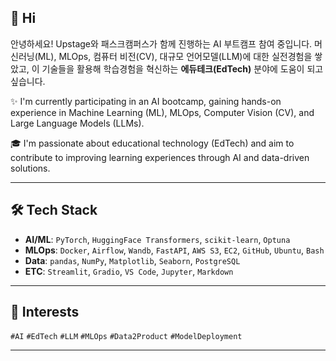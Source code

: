 ## 👋 Hi

안녕하세요! 
Upstage와 패스크캠퍼스가 함께 진행하는 AI 부트캠프 참여 중입니다. 
머신러닝(ML), MLOps, 컴퓨터 비전(CV), 대규모 언어모델(LLM)에 대한 실전경험을 쌓았고, 이 기술들을 활용해 학습경험을 혁신하는 **에듀테크(EdTech)** 분야에 도움이 되고 싶습니다.

✨ I'm currently participating in an AI bootcamp, gaining hands-on experience in Machine Learning (ML), MLOps, Computer Vision (CV), and Large Language Models (LLMs).

🎓 I'm passionate about educational technology (EdTech) and aim to contribute to improving learning experiences through AI and data-driven solutions.

---

## 🛠️ Tech Stack

- **AI/ML**: `PyTorch`, `HuggingFace Transformers`, `scikit-learn`, `Optuna`
- **MLOps**: `Docker`, `Airflow`, `Wandb`, `FastAPI`, `AWS S3`, `EC2`, `GitHub`, `Ubuntu`, `Bash`
- **Data**: `pandas`, `NumPy`, `Matplotlib`, `Seaborn`, `PostgreSQL`
- **ETC**: `Streamlit`, `Gradio`, `VS Code`, `Jupyter`, `Markdown`

---

## 📌 Interests

`#AI` `#EdTech` `#LLM` `#MLOps` `#Data2Product` `#ModelDeployment`

---
